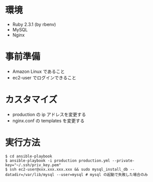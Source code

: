 # 環境
- Ruby 2.3.1 (by rbenv)
- MySQL
- Nginx

# 事前準備
- Amazon Linux であること
- ec2-user でログインできること

# カスタマイズ
- production の ip アドレスを変更する
- nginx.conf の templates を変更する

# 実行方法

    $ cd ansible-playbook
    $ ansible-playbook -i production production.yml --private-key="~/.ssh/priv_key.pem"
    $ ssh ec2-user@xxx.xxx.xxx.xxx && sudo mysql_install_db --datadir=/var/lib/mysql --user=mysql # mysql の起動で失敗した場合のみ

